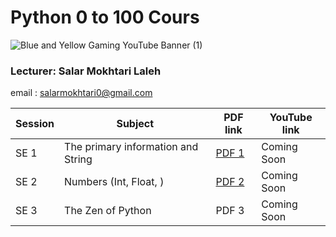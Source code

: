 # Python 0 to 100 Cours

  
![Blue and Yellow Gaming YouTube Banner (1)](https://user-images.githubusercontent.com/75142232/223542046-c12bdbb9-ef1b-4842-b377-8e1035879d8a.png)
  
### Lecturer: Salar Mokhtari Laleh
email : salarmokhtari0@gmail.com



| Session | Subject | PDF link | YouTube link |
| --- | --- | --- | --- |
| SE 1 | The primary information and String |  [PDF 1](https://github.com/Salar-Code-2023/Python/blob/main/01_SE01_Python.pdf) | Coming Soon |
| SE 2  | Numbers (Int, Float, ) | [PDF 2](https://github.com/Salar-Code-2023/Python/blob/main/02_SE02_Python.pdf)| Coming Soon |
| SE 3  | The Zen of Python |  PDF 3 | Coming Soon |

